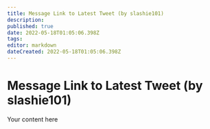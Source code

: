 ```yaml
---
title: Message Link to Latest Tweet (by slashie101) 
description: 
published: true
date: 2022-05-18T01:05:06.398Z
tags: 
editor: markdown
dateCreated: 2022-05-18T01:05:06.398Z
---
```


# Message Link to Latest Tweet (by slashie101) 
Your content here